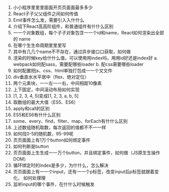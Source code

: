 1. ⼩小程序⾥里里⾯面开⻚页⾯面最多多少 
2. React⼦子⽗父组件之间如何传值 
3. Emit事件怎么发，需要引⼊入什什么 
4. 介绍下React⾼高阶组件，和普通组件有什什么区别 
5. ⼀一个对象数组，每个⼦子对象包含⼀一个id和name，React如何渲染出全部的 name 
6. 在哪个⽣生命周期⾥里里写 
7. 其中有⼏几个name不不存在，通过异步接⼝口获取，如何做 
8. 渲染的时候key给什什么值，可以使⽤用index吗，⽤用id好还是index好 a. webpack如何配sass，需要配哪些loader b. 配css需要哪些loader 
9. 如何配置把js、css、html单独打包成⼀一个⽂文件 
10. div垂直⽔水平居中（flex、绝对定位） 
11. 两个元素块，⼀一左⼀一右，中间相距10像素 
12. 上下固定，中间滚动布局如何实现 
13. [1, 2, 3, 4, 5]变成[1, 2, 3, a, b, 5] 
14. 取数组的最⼤大值（ES5、ES6） 
15. apply和call的区别 
16. ES5和ES6有什什么区别 
17. some、every、find、filter、map、forEach有什什么区别 
18. 上述数组随机取数，每次返回的值都不不⼀一样 
19. 如何找0-5的随机数，95-99呢 
20. ⻚页⾯面上有1万个button如何绑定事件 
21. 如何判断是button 
22. ⻚页⾯面上⽣生成⼀一万个button，并且绑定事件，如何做（JS原⽣生操作DOM） 
23. 循环绑定时的index是多少，为什什么，怎么解决 
24. ⻚页⾯面上有⼀一个input，还有⼀一个p标签，改变input后p标签就跟着变化， 如何处理理 
25. 监听input的哪个事件，在什什么时候触发